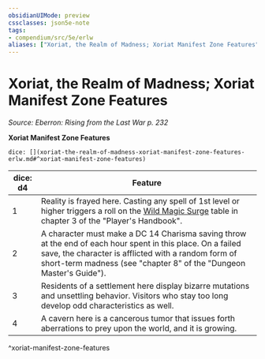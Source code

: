 ```yaml
---
obsidianUIMode: preview
cssclasses: json5e-note
tags:
- compendium/src/5e/erlw
aliases: ["Xoriat, the Realm of Madness; Xoriat Manifest Zone Features"]
---
```

# Xoriat, the Realm of Madness; Xoriat Manifest Zone Features
*Source: Eberron: Rising from the Last War p. 232* 

**Xoriat Manifest Zone Features**

`dice: [](xoriat-the-realm-of-madness-xoriat-manifest-zone-features-erlw.md#^xoriat-manifest-zone-features)`

| dice: d4 | Feature |
|----------|---------|
| 1 | Reality is frayed here. Casting any spell of 1st level or higher triggers a roll on the [Wild Magic Surge](2-Mechanics/CLI/tables/wild-magic-surge.md) table in chapter 3 of the "Player's Handbook". |
| 2 | A character must make a DC 14 Charisma saving throw at the end of each hour spent in this place. On a failed save, the character is afflicted with a random form of short-term madness (see "chapter 8" of the "Dungeon Master's Guide"). |
| 3 | Residents of a settlement here display bizarre mutations and unsettling behavior. Visitors who stay too long develop odd characteristics as well. |
| 4 | A cavern here is a cancerous tumor that issues forth aberrations to prey upon the world, and it is growing. |
^xoriat-manifest-zone-features
